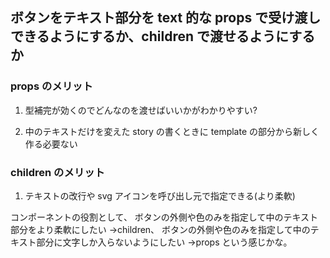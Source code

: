 ## ボタンをテキスト部分を text 的な props で受け渡しできるようにするか、children で渡せるようにするか

### props のメリット

1. 型補完が効くのでどんなのを渡せばいいかがわかりやすい?

2. 中のテキストだけを変えた story の書くときに template の部分から新しく作る必要ない

### children のメリット

1. テキストの改行や svg アイコンを呼び出し元で指定できる(より柔軟)

コンポーネントの役割として、
ボタンの外側や色のみを指定して中のテキスト部分をより柔軟にしたい
→children、
ボタンの外側や色のみを指定して中のテキスト部分に文字しか入らないようにしたい
→props
という感じかな。
